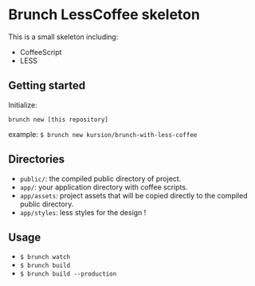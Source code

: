 # Brunch LessCoffee skeleton

This is a small skeleton including:

* CoffeeScript
* LESS

## Getting started

Initialize:

`brunch new [this repository]`

example: `$ brunch new kursion/brunch-with-less-coffee`

## Directories

* `public/`:    the compiled public directory of project.
* `app/`:       your application directory with coffee scripts.
* `app/assets`: project assets that will be copied directly to the compiled public directory.
* `app/styles`: less styles for the design !

## Usage

* `$ brunch watch`
* `$ brunch build`
* `$ brunch build --production`

